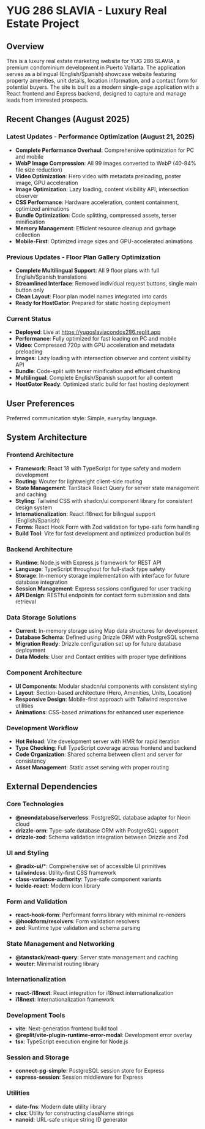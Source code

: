 # YUG 286 SLAVIA - Luxury Real Estate Project

## Overview

This is a luxury real estate marketing website for YUG 286 SLAVIA, a premium condominium development in Puerto Vallarta. The application serves as a bilingual (English/Spanish) showcase website featuring property amenities, unit details, location information, and a contact form for potential buyers. The site is built as a modern single-page application with a React frontend and Express backend, designed to capture and manage leads from interested prospects.

## Recent Changes (August 2025)

### Latest Updates - Performance Optimization (August 21, 2025)
- **Complete Performance Overhaul**: Comprehensive optimization for PC and mobile
- **WebP Image Compression**: All 99 images converted to WebP (40-94% file size reduction)
- **Video Optimization**: Hero video with metadata preloading, poster image, GPU acceleration  
- **Image Optimization**: Lazy loading, content visibility API, intersection observer
- **CSS Performance**: Hardware acceleration, content containment, optimized animations
- **Bundle Optimization**: Code splitting, compressed assets, terser minification
- **Memory Management**: Efficient resource cleanup and garbage collection
- **Mobile-First**: Optimized image sizes and GPU-accelerated animations

### Previous Updates - Floor Plan Gallery Optimization 
- **Complete Multilingual Support**: All 9 floor plans with full English/Spanish translations
- **Streamlined Interface**: Removed individual request buttons, single main button only
- **Clean Layout**: Floor plan model names integrated into cards
- **Ready for HostGator**: Prepared for static hosting deployment

### Current Status
- **Deployed**: Live at https://yugoslaviacondos286.replit.app
- **Performance**: Fully optimized for fast loading on PC and mobile
- **Video**: Compressed 720p with GPU acceleration and metadata preloading
- **Images**: Lazy loading with intersection observer and content visibility API
- **Bundle**: Code-split with terser minification and efficient chunking
- **Multilingual**: Complete English/Spanish support for all content
- **HostGator Ready**: Optimized static build for fast hosting deployment

## User Preferences

Preferred communication style: Simple, everyday language.

## System Architecture

### Frontend Architecture
- **Framework**: React 18 with TypeScript for type safety and modern development
- **Routing**: Wouter for lightweight client-side routing
- **State Management**: TanStack React Query for server state management and caching
- **Styling**: Tailwind CSS with shadcn/ui component library for consistent design system
- **Internationalization**: React i18next for bilingual support (English/Spanish)
- **Forms**: React Hook Form with Zod validation for type-safe form handling
- **Build Tool**: Vite for fast development and optimized production builds

### Backend Architecture
- **Runtime**: Node.js with Express.js framework for REST API
- **Language**: TypeScript throughout for full-stack type safety
- **Storage**: In-memory storage implementation with interface for future database integration
- **Session Management**: Express sessions configured for user tracking
- **API Design**: RESTful endpoints for contact form submission and data retrieval

### Data Storage Solutions
- **Current**: In-memory storage using Map data structures for development
- **Database Schema**: Defined using Drizzle ORM with PostgreSQL schema
- **Migration Ready**: Drizzle configuration set up for future database deployment
- **Data Models**: User and Contact entities with proper type definitions

### Component Architecture
- **UI Components**: Modular shadcn/ui components with consistent styling
- **Layout**: Section-based architecture (Hero, Amenities, Units, Location)
- **Responsive Design**: Mobile-first approach with Tailwind responsive utilities
- **Animations**: CSS-based animations for enhanced user experience

### Development Workflow
- **Hot Reload**: Vite development server with HMR for rapid iteration
- **Type Checking**: Full TypeScript coverage across frontend and backend
- **Code Organization**: Shared schema between client and server for consistency
- **Asset Management**: Static asset serving with proper routing

## External Dependencies

### Core Technologies
- **@neondatabase/serverless**: PostgreSQL database adapter for Neon cloud
- **drizzle-orm**: Type-safe database ORM with PostgreSQL support
- **drizzle-zod**: Schema validation integration between Drizzle and Zod

### UI and Styling
- **@radix-ui/***: Comprehensive set of accessible UI primitives
- **tailwindcss**: Utility-first CSS framework
- **class-variance-authority**: Type-safe component variants
- **lucide-react**: Modern icon library

### Form and Validation
- **react-hook-form**: Performant forms library with minimal re-renders
- **@hookform/resolvers**: Form validation resolvers
- **zod**: Runtime type validation and schema parsing

### State Management and Networking
- **@tanstack/react-query**: Server state management and caching
- **wouter**: Minimalist routing library

### Internationalization
- **react-i18next**: React integration for i18next internationalization
- **i18next**: Internationalization framework

### Development Tools
- **vite**: Next-generation frontend build tool
- **@replit/vite-plugin-runtime-error-modal**: Development error overlay
- **tsx**: TypeScript execution engine for Node.js

### Session and Storage
- **connect-pg-simple**: PostgreSQL session store for Express
- **express-session**: Session middleware for Express

### Utilities
- **date-fns**: Modern date utility library
- **clsx**: Utility for constructing className strings
- **nanoid**: URL-safe unique string ID generator